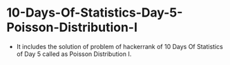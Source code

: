 # 10-Days-Of-Statistics-Day-5-Poisson-Distribution-I
- It includes the solution of problem of hackerrank of 10 Days Of Statistics of Day 5 called as Poisson Distribution I.
